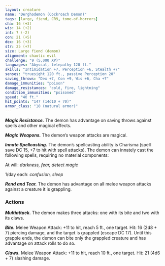 ```yaml
---
layout: creature
name: "Derghodemon (Cockroach Demon)"
tags: [large, fiend, CR9, tome-of-horrors]
cha: 16 (+3)
wis: 14 (+2)
int: 7 (-2)
con: 21 (+5)
dex: 16 (+3)
str: 25 (+7)
size: Large fiend (demon)
alignment: chaotic evil
challenge: "9 (5,000 XP)"
languages: "Abyssal, telepathy 120 ft."
skills: "Intimidation +7, Perception +6, Stealth +7"
senses: "truesight 120 ft., passive Perception 20"
saving_throws: "Dex +7, Con +9, Wis +6, Cha +7"
damage_immunities: "poison"
damage_resistances: "cold, fire, lightning"
condition_immunities: "poisoned"
speed: "40 ft."
hit_points: "147 (14d10 + 70)"
armor_class: "18 (natural armor)"
---
```


***Magic Resistance.*** The demon has advantage on saving throws against
spells and other magical effects.

***Magic Weapons.*** The demon’s weapon attacks are magical.

***Innate Spellcasting.*** The demon’s spellcasting ability is Charisma
(spell save DC 15, +7 to hit with spell attacks). The demon can innately
cast the following spells, requiring no material components:

At will: <i>darkness, fear, detect magic</i>

1/day each: <i>confusion, sleep</i>

***Rend and Tear.*** The demon has advantage on all melee weapon attacks
against a creature it is grappling.

### Actions

***Multiattack.*** The demon makes three attacks: one with its bite and two
with its claws.

***Bite.*** Melee Weapon Attack: +11 to hit, reach 5 ft., one target. Hit: 16 (2d8 + 7) piercing damage, and the target is grappled (escape DC 17).
Until this grapple ends, the demon can bite only the grappled creature and
has advantage on attack rolls to do so.

***Claws.*** Melee Weapon Attack: +11 to hit, reach 10 ft., one target. Hit: 21 (4d6 + 7) slashing damage.
